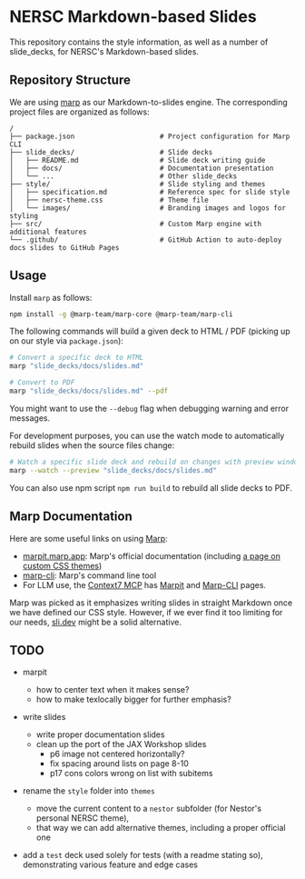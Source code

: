 # NERSC Markdown-based Slides

This repository contains the style information, as well as a number of slide_decks, for NERSC's Markdown-based slides.

## Repository Structure

We are using [marp](https://marp.app/) as our Markdown-to-slides engine.
The corresponding project files are organized as follows:

```
/
├── package.json                     # Project configuration for Marp CLI
├── slide_decks/                     # Slide decks
│   ├── README.md                    # Slide deck writing guide
│   ├── docs/                        # Documentation presentation
│   └── ...                          # Other slide_decks
├── style/                           # Slide styling and themes
│   ├── specification.md             # Reference spec for slide style
│   ├── nersc-theme.css              # Theme file
│   └── images/                      # Branding images and logos for styling
├── src/                             # Custom Marp engine with additional features
└── .github/                         # GitHub Action to auto-deploy docs slides to GitHub Pages
```

## Usage

Install `marp` as follows:

```sh
npm install -g @marp-team/marp-core @marp-team/marp-cli
```

The following commands will build a given deck to HTML / PDF (picking up on our style via `package.json`):

```sh
# Convert a specific deck to HTML
marp "slide_decks/docs/slides.md"

# Convert to PDF
marp "slide_decks/docs/slides.md" --pdf
```

You might want to use the `--debug` flag when debugging warning and error messages.

For development purposes, you can use the watch mode to automatically rebuild slides when the source files change:

```sh
# Watch a specific slide deck and rebuild on changes with preview window
marp --watch --preview "slide_decks/docs/slides.md"
```

You can also use npm script `npm run build` to rebuild all slide decks to PDF.

## Marp Documentation

Here are some useful links on using [Marp](https://marp.app/):

* [marpit.marp.app](https://marpit.marp.app/): Marp's official documentation (including [a page on custom CSS themes](https://marpit.marp.app/theme-css))
* [marp-cli](https://github.com/marp-team/marp-cli): Marp's command line tool
* For LLM use, the [Context7 MCP](https://context7.com/?q=marp) has [Marpit](https://context7.com/marp-team/marpit) and [Marp-CLI](https://context7.com/marp-team/marp-cli) pages.

Marp was picked as it emphasizes writing slides in straight Markdown once we have defined our CSS style.
However, if we ever find it too limiting for our needs, [sli.dev](https://sli.dev/) might be a solid alternative.

## TODO

* marpit
  * how to center text when it makes sense?
  * how to make texlocally bigger for further emphasis?

* write slides
  * write proper documentation slides
  * clean up the port of the JAX Workshop slides
    * p6 image not centered horizontally?
    * fix spacing around lists on page 8-10
    * p17 cons colors wrong on list with subitems

* rename the `style` folder into `themes`
  * move the current content to a `nestor` subfolder (for Nestor's personal NERSC theme),
  * that way we can add alternative themes, including a proper official one
* add a `test` deck used solely for tests (with a readme stating so), demonstrating various feature and edge cases
